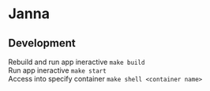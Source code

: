 # Janna

## Development
Rebuild and run app ineractive `make build`  
Run app ineractive `make start`  
Access into specify container `make shell <container name>`
